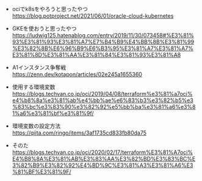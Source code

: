 - ociでk8sをやろうと思ったやつ
https://blog.potproject.net/2021/06/01/oracle-cloud-kubernetes

- GKEを使おうと思ったやつ
https://ludwig125.hatenablog.com/entry/2019/11/30/073458#%E3%81%93%E3%81%93%E3%81%A7%E7%B4%B9%E4%BB%8B%E3%81%99%E3%82%8B%E6%96%B9%E6%B3%95%E3%81%A7%E3%81%A7%E3%81%8D%E3%81%AA%E3%81%84%E3%81%93%E3%81%A8

- A1インスタンス争奪戦
https://zenn.dev/kotapon/articles/02e245a1655360

- 使用する環境変数
https://blogs.techvan.co.jp/oci/2019/04/08/terraform%e3%81%a7oci%e4%b8%8a%e3%81%ab%e4%bb%ae%e6%83%b3%e3%82%b5%e3%83%bc%e3%83%90%e3%82%92%e5%bb%ba%e3%81%a6%e3%81%a6%e3%81%bf%e3%81%9f/

- 環境変数の設定方法
https://qiita.com/ringo/items/3af1735cd833fb80da75

- そのた
https://blogs.techvan.co.jp/oci/2020/02/17/terraform%E3%81%A7oci%E4%B8%8A%E3%81%AB%E3%83%AA%E3%82%BD%E3%83%BC%E3%82%B9%E3%82%92%E4%BD%9C%E3%81%A3%E3%81%A6%E3%81%BF%E3%81%9F/
